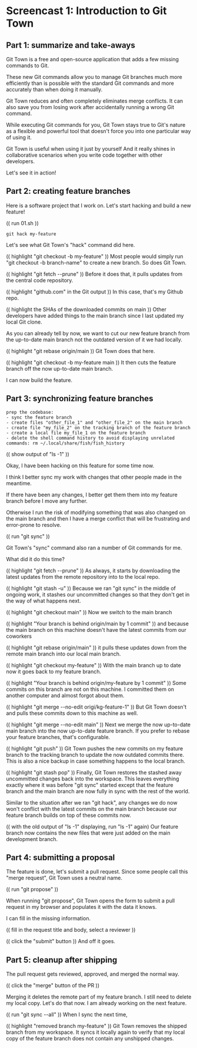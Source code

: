 # Screencast 1: Introduction to Git Town

## Part 1: summarize and take-aways

Git Town is a free and open-source application
that adds a few missing commands to Git.

These new Git commands allow you to manage Git branches
much more efficiently than is possible with the standard Git commands
and more accurately than when doing it manually.

Git Town reduces and often completely eliminates merge conflicts.
It can also save you from losing work
after accidentally running a wrong Git command.

While executing Git commands for you,
Git Town stays true to Git's nature
as a flexible and powerful tool
that doesn't force you into one particular way of using it.

Git Town is useful when using it just by yourself
And it really shines in collaborative scenarios
when you write code together with other developers.

Let's see it in action!

## Part 2: creating feature branches

Here is a software project that I work on.
Let's start hacking and build a new feature!

(( run 01.sh ))

```
git hack my-feature
```

Let's see what Git Town's "hack" command did here.

(( highlight "git checkout -b my-feature" ))
Most people would simply run "git checkout -b branch-name" to create a new branch.
So does Git Town.

(( highlight "git fetch --prune" ))
Before it does that, it pulls updates from the central code repository.

(( highlight "github.com" in the Git output ))
In this case, that's my Github repo.

(( highlight the SHAs of the downloaded commits on main ))
Other developers have added things to the main branch since I last updated my local Git clone.

As you can already tell by now,
we want to cut our new feature branch from the up-to-date main branch
not the outdated version of it we had locally.

(( highlight "git rebase origin/main ))
Git Town does that here.

(( highlight "git checkout -b my-feature main ))
It then cuts the feature branch off the now up-to-date main branch.

I can now build the feature.

## Part 3: synchronizing feature branches

```
prep the codebase:
- sync the feature branch
- create files "other_file_1" and "other_file_2" on the main branch
- create file "my_file_2" on the tracking branch of the feature branch
- create a local file my_file_1 on the feature branch
- delete the shell command history to avoid displaying unrelated commands: rm ~/.local/share/fish/fish_history
```

(( show output of "ls -1" ))

Okay, I have been hacking on this feature for some time now.

I think I better sync my work with changes that other people made in the meantime.

If there have been any changes,
I better get them them into my feature branch before I move any further.

Otherwise I run the risk of modifying something that was also changed on the main branch
and then I have a merge conflict that will be frustrating and error-prone to resolve.

(( run "git sync" ))

Git Town's "sync" command also ran a number of Git commands for me.

What did it do this time?

(( highlight "git fetch --prune" ))
As always, it starts by downloading the latest updates
from the remote repository into to the local repo.

(( highlight "git stash -u" ))
Because we ran "git sync" in the middle of ongoing work,
it stashes our uncommitted changes
so that they don't get in the way of what happens next.

(( highlight "git checkout main" ))
Now we switch to the main branch

(( highlight "Your branch is behind origin/main by 1 commit" ))
and because the main branch on this machine doesn't have the latest commits from our coworkers

(( highlight "git rebase origin/main" ))
it pulls these updates down from the remote main branch into our local main branch.

(( highlight "git checkout my-feature" ))
With the main branch up to date now
it goes back to my feature branch.

(( highlight "Your branch is behind origin/my-feature by 1 commit" ))
Some commits on this branch are not on this machine.
I committed them on another computer and almost forgot about them.

(( highlight "git merge --no-edit origi/kg-feature-1" ))
But Git Town doesn't and pulls these commits down to this machine as well.

(( highlight "git merge --no-edit main" ))
Next we merge the now up-to-date main branch into the now up-to-date feature branch.
If you prefer to rebase your feature branches, that's configurable.

(( highlight "git push" ))
Git Town pushes the new commits on my feature branch to the tracking branch
to update the now outdated commits there.
This is also a nice backup in case something happens to the local branch.

(( highlight "git stash pop" ))
Finally, Git Town restores the stashed away uncommitted changes back into the workspace.
This leaves everything exactly where it was before "git sync" started
except that the feature branch and the main branch are now fully in sync with the rest of the world.

Similar to the situation after we ran "git hack",
any changes we do now
won't conflict with the latest commits on the main branch
because our feature branch builds on top of these commits now.

(( with the old output of "ls -1" displaying, run "ls -1" again)
Our feature branch now contains the new files that were just added on the main development branch.

## Part 4: submitting a proposal

The feature is done, let's submit a pull request.
Since some people call this "merge request", Git Town uses a neutral name.

(( run "git propose" ))

When running "git propose",
Git Town opens the form to submit a pull request in my browser
and populates it with the data it knows.

I can fill in the missing information.

(( fill in the request title and body, select a reviewer ))

(( click the "submit" button )) And off it goes.

## Part 5: cleanup after shipping

The pull request gets reviewed, approved, and merged the normal way.

(( click the "merge" button of the PR ))

Merging it deletes the remote part of my feature branch.
I still need to delete my local copy.
Let's do that now.
I am already working on the next feature.

(( run "git sync --all" ))
When I sync the next time,

(( highlight "removed branch my-feature" ))
Git Town removes the shipped branch from my workspace.
It syncs it locally again to verify
that my local copy of the feature branch does not contain any unshipped changes.

